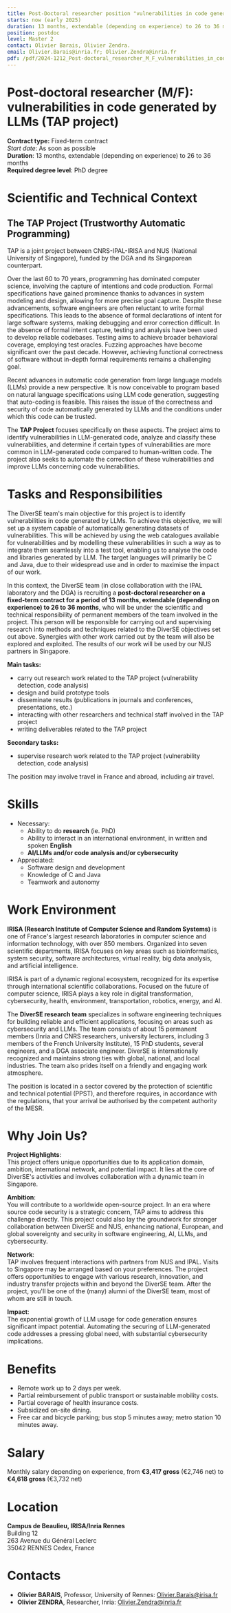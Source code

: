 ```yaml
---
title: Post-Doctoral researcher position "vulnerabilities in code generated by LLMs (TAP project)"
starts: now (early 2025) 
duration: 13 months, extendable (depending on experience) to 26 to 36 months
position: postdoc
level: Master 2
contact: Olivier Barais, Olivier Zendra.
email: Olivier.Barais@inria.fr; Olivier.Zendra@inria.fr
pdf: /pdf/2024-1212_Post-doctoral_researcher_M_F_vulnerabilities_in_code_generated_by_LLMs_TAP_project.pdf
---
```


# Post-doctoral researcher (M/F): vulnerabilities in code generated by LLMs (TAP project)

**Contract type:** Fixed-term contract  
*Start date*: As soon as possible  
**Duration**: 13 months, extendable (depending on experience) to 26 to 36 months  
**Required degree level**: PhD degree

# Scientific and Technical Context

## The TAP Project (Trustworthy Automatic Programming)

TAP is a joint project between CNRS-IPAL-IRISA and NUS (National University of Singapore), funded by the DGA and its Singaporean counterpart.

Over the last 60 to 70 years, programming has dominated computer science, involving the capture of intentions and code production. Formal specifications have gained prominence thanks to advances in system modeling and design, allowing for more precise goal capture. Despite these advancements, software engineers are often reluctant to write formal specifications. This leads to the absence of formal declarations of intent for large software systems, making debugging and error correction difficult. In the absence of formal intent capture, testing and analysis have been used to develop reliable codebases. Testing aims to achieve broader behavioral coverage, employing test oracles. Fuzzing approaches have become significant over the past decade. However, achieving functional correctness of software without in-depth formal requirements remains a challenging goal.

Recent advances in automatic code generation from large language models (LLMs) provide a new perspective. It is now conceivable to program based on natural language specifications using LLM code generation, suggesting that auto-coding is feasible. This raises the issue of the correctness and security of code automatically generated by LLMs and the conditions under which this code can be trusted.

The **TAP Project** focuses specifically on these aspects. The project aims to identify vulnerabilities in LLM-generated code, analyze and classify these vulnerabilities, and determine if certain types of vulnerabilities are more common in LLM-generated code compared to human-written code. The project also seeks to automate the correction of these vulnerabilities and improve LLMs concerning code vulnerabilities.

# Tasks and Responsibilities

The DiverSE team's main objective for this project is to identify vulnerabilities in code generated by LLMs. To achieve this objective, we will set up a system capable of automatically generating datasets of vulnerabilities. This will be achieved by using the web catalogues available for vulnerabilities and by modelling these vulnerabilities in such a way as to integrate them seamlessly into a test tool, enabling us to analyse the code and libraries generated by LLM. The target languages will primarily be C and Java, due to their widespread use and in order to maximise the impact of our work.

In this context, the DiverSE team (in close collaboration with the IPAL laboratory and the DGA) is recruiting a **post-doctoral researcher on a fixed-term contract for a period of 13 months, extendable (depending on experience) to 26 to 36 months**, who will be under the scientific and technical responsibility of permanent members of the team involved in the project. This person will be responsible for carrying out and supervising research into methods and techniques related to the DiverSE objectives set out above. Synergies with other work carried out by the team will also be explored and exploited. The results of our work will be used by our NUS partners in Singapore.

**Main tasks:**

* carry out research work related to the TAP project (vulnerability detection, code analysis)  
* design and build prototype tools  
* disseminate results (publications in journals and conferences, presentations, etc.)  
* interacting with other researchers and technical staff involved in the TAP project  
* writing deliverables related to the TAP project

**Secondary tasks:**

* supervise research work related to the TAP project (vulnerability detection, code analysis)

The position may involve travel in France and abroad, including air travel.

# Skills

* Necessary:  
  * Ability to do **research** (ie. PhD)  
  * Ability to interact in an international environment, in written and spoken **English**  
  * **AI/LLMs and/or code analysis and/or cybersecurity**  
* Appreciated:  
  * Software design and development  
  * Knowledge of C and Java  
  * Teamwork and autonomy

# Work Environment

**IRISA (Research Institute of Computer Science and Random Systems)** is one of France's largest research laboratories in computer science and information technology, with over 850 members. Organized into seven scientific departments, IRISA focuses on key areas such as bioinformatics, system security, software architectures, virtual reality, big data analysis, and artificial intelligence.

IRISA is part of a dynamic regional ecosystem, recognized for its expertise through international scientific collaborations. Focused on the future of computer science, IRISA plays a key role in digital transformation, cybersecurity, health, environment, transportation, robotics, energy, and AI.

The **DiverSE research team** specializes in software engineering techniques for building reliable and efficient applications, focusing on areas such as cybersecurity and LLMs. The team consists of about 15 permanent members (Inria and CNRS researchers, university lecturers, including 3 members of the French University Institute), 15 PhD students, several engineers, and a DGA associate engineer. DiverSE is internationally recognized and maintains strong ties with global, national, and local industries. The team also prides itself on a friendly and engaging work atmosphere.

The position is located in a sector covered by the protection of scientific and technical potential (PPST), and therefore requires, in accordance with the regulations, that your arrival be authorised by the competent authority of the MESR.

# Why Join Us?

**Project Highlights**:  
This project offers unique opportunities due to its application domain, ambition, international network, and potential impact. It lies at the core of DiverSE's activities and involves collaboration with a dynamic team in Singapore.

**Ambition**:  
You will contribute to a worldwide open-source project. In an era where source code security is a strategic concern, TAP aims to address this challenge directly. This project could also lay the groundwork for stronger collaboration between DiverSE and NUS, enhancing national, European, and global sovereignty and security in software engineering, AI, LLMs, and cybersecurity.

**Network**:  
TAP involves frequent interactions with partners from NUS and IPAL. Visits to Singapore may be arranged based on your preferences. The project offers opportunities to engage with various research, innovation, and industry transfer projects within and beyond the DiverSE team. After the project, you'll be one of the (many) alumni of the DiverSE team, most of whom are still in touch.

**Impact**:  
The exponential growth of LLM usage for code generation ensures significant impact potential. Automating the securing of LLM-generated code addresses a pressing global need, with substantial cybersecurity implications.

# Benefits

* Remote work up to 2 days per week.  
* Partial reimbursement of public transport or sustainable mobility costs.  
* Partial coverage of health insurance costs.  
* Subsidized on-site dining.  
* Free car and bicycle parking; bus stop 5 minutes away; metro station 10 minutes away.

# Salary

Monthly salary depending on experience, from  **€3,417 gross** (€2,746 net) to **€4,618 gross** (€3,732 net)

# Location

**Campus de Beaulieu, IRISA/Inria Rennes**  
Building 12  
263 Avenue du Général Leclerc  
35042 RENNES Cedex, France

# Contacts

* **Olivier BARAIS**, Professor, University of Rennes: Olivier.Barais@irisa.fr  
* **Olivier ZENDRA**, Researcher, Inria: Olivier.Zendra@inria.fr


